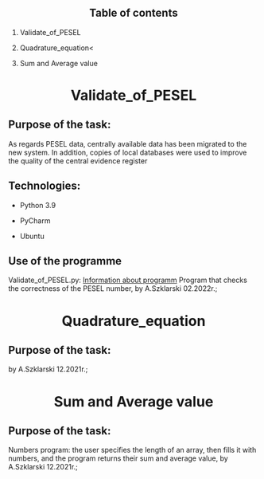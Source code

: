 <h2 align="center">Table of contents</h2>
<ol>
<li><p>Validate_of_PESEL</p>
<li><p>Quadrature_equation<</p>
<li><p>Sum and Average value</p>
</ol>


<h1 align="center"><strong>Validate_of_PESEL</strong></h1>
<h2 align="left">Purpose of the task:</h2>
<p>As regards PESEL data, centrally available data has been migrated to the new system. In addition, copies of local databases were used to improve the quality of the central evidence register<p>

## Technologies:
<ul>
<li><p>Python 3.9</p>
<li><p>PyCharm</p>
<li><p>Ubuntu</p>
</ul>

## Use of the programme
Validate_of_PESEL.py: <a href="https://pl.wikipedia.org/wiki/PESEL">Information about programm</a> 
Program that checks the correctness of the PESEL number, by A.Szklarski 02.2022r.; 







<h1 align="center">Quadrature_equation</h1>
<h2 align="left">Purpose of the task:</h2>

by A.Szklarski 12.2021r.; 

<h1 align="center">Sum and Average value</h1>
<h2 align="left">Purpose of the task:</h2>

Numbers program: the user specifies the length of an array, then fills it    with numbers, and the program returns their sum and average value, by A.Szklarski 12.2021r.;  



